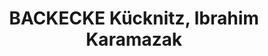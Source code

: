 ---
title: "BACKECKE Kücknitz, Ibrahim Karamazak"
url: /luebeck/backecke-kuecknitz-ibrahim-karamazak/
shop: Bäckerei
---